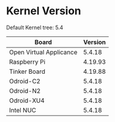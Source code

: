 
# Kernel Version

Default Kernel tree: 5.4

| Board | Version |
|-------|---------|
| Open Virtual Applicance | 5.4.18 |
| Raspberry Pi | 4.19.93 |
| Tinker Board | 4.19.88 |
| Odroid-C2 | 5.4.18 |
| Odroid-N2 | 5.4.18 |
| Odroid-XU4 | 5.4.18 |
| Intel NUC | 5.4.18 |
